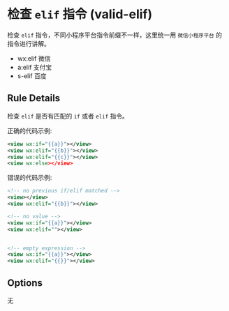 # 检查 `elif` 指令 (valid-elif)

检查 `elif` 指令，不同小程序平台指令前缀不一样，这里统一用 `微信小程序平台` 的指令进行讲解。

- wx:elif 微信
- a:elif 支付宝
- s-elif 百度

## Rule Details

检查 `elif` 是否有匹配的 `if` 或者 `elif` 指令。

正确的代码示例:

```xml
<view wx:if="{{a}}"></view>
<view wx:elif="{{b}}"></view>
<view wx:elif="{{c}}"></view>
<view wx:else></view>
```

错误的代码示例:

```xml
<!-- no previous if/elif matched -->
<view></view>
<view wx:elif="{{b}}"></view>

<!-- no value -->
<view wx:if="{{a}}"></view>
<view wx:elif=""></view>


<!-- empty expression -->
<view wx:if="{{a}}"></view>
<view wx:elif="{{}}"></view>
```

## Options

无
